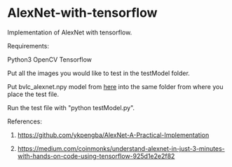 # AlexNet-with-tensorflow


Implementation of AlexNet with tensorflow. 


Requirements:

Python3 
OpenCV
Tensorflow


Put all the images you would like to test in the testModel folder.

Put bvlc_alexnet.npy model from [here](http://www.cs.toronto.edu/~guerzhoy/tf_alexnet/) into the same folder from where you place the test file.

Run the test file with "python testModel.py".

References:

1. https://github.com/ykpengba/AlexNet-A-Practical-Implementation

2. https://medium.com/coinmonks/understand-alexnet-in-just-3-minutes-with-hands-on-code-using-tensorflow-925d1e2e2f82



